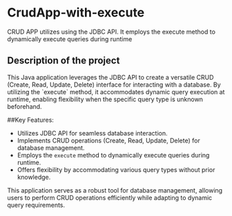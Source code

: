 # CrudApp-with-execute
CRUD APP utilizes using the JDBC API. It employs the execute method to dynamically execute queries during runtime

## Description of the project
<p>
This Java application leverages the JDBC API to create a versatile CRUD (Create, Read, Update, Delete) interface for interacting with a database. By utilizing the `execute` method, it accommodates dynamic query execution at runtime, enabling flexibility when the specific query type is unknown beforehand.
</p>

##Key Features:
<l1>
- Utilizes JDBC API for seamless database interaction.
- Implements CRUD operations (Create, Read, Update, Delete) for database management.
- Employs the `execute` method to dynamically execute queries during runtime.
- Offers flexibility by accommodating various query types without prior knowledge.
</li>
This application serves as a robust tool for database management, allowing users to perform CRUD operations efficiently while adapting to dynamic query requirements.
